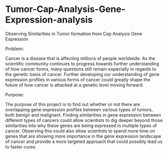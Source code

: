 # Tumor-Cap-Analysis-Gene-Expression-analysis
Observing Similarities in Tumor formation from Cap Analysis Gene Expression

Problem:

Cancer is a disease that is affecting millions of people worldwide. As the scientific community continues to progress towards further understanding of how cancer forms, many questions still remain especially in regards to the genetic basis of cancer. Further developing our understanding of gene expression profiles in various forms of cancer could greatly shape the future of how cancer is attacked at a genetic level moving forward.

Purpose:

The purpose of this project is to find out whether or not there are overlapping gene expression profiles between various types of tumors, both benign and malignant. Finding similarities in gene expression between different types of cancers could allow scientists to dig deeper beyond those similarities into why these genes are being expressed in multiple types of cancer. Observing this could also allow scientists to spend more time on genes that are showing more importance in the gene expression landscape of cancer and provide a more targeted approach that could possibly lead us to faster cures.
